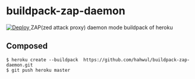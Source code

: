 # buildpack-zap-daemon
<a href="https://heroku.com/deploy?template=https://github.com/hahwul/buildpack-zap-daemon">
  <img src="https://www.herokucdn.com/deploy/button.svg" alt="Deploy">
</a>
ZAP(zed attack proxy) daemon mode buildpack of heroku<br>


## Composed
```
$ heroku create --buildpack  https://github.com/hahwul/buildpack-zap-daemon.git
$ git push heroku master
```
